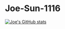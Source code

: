 ﻿# Joe-Sun-1116
 [![ Joe's GitHub stats](https://github-readme-stats.vercel.app/api?username=Joe-Sun-1116&theme=nightowl&showicons=true&hide=stars,prs,issues,contribs)](https://github.com/anuraghazra/github-readme-stats)
